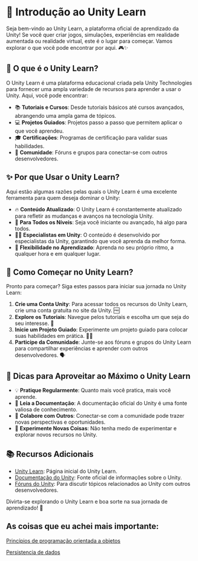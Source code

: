 # 🚀 Introdução ao Unity Learn

Seja bem-vindo ao Unity Learn, a plataforma oficial de aprendizado da Unity! Se você quer criar jogos, simulações, experiências em realidade aumentada ou realidade virtual, este é o lugar para começar. Vamos explorar o que você pode encontrar por aqui. 🎮✨

## 🧐 O que é o Unity Learn?
O Unity Learn é uma plataforma educacional criada pela Unity Technologies para fornecer uma ampla variedade de recursos para aprender a usar o Unity. Aqui, você pode encontrar:

- 📚 **Tutoriais e Cursos**: Desde tutoriais básicos até cursos avançados, abrangendo uma ampla gama de tópicos.
- 💻 **Projetos Guiados**: Projetos passo a passo que permitem aplicar o que você aprendeu.
- 🎓 **Certificações**: Programas de certificação para validar suas habilidades.
- 🌟 **Comunidade**: Fóruns e grupos para conectar-se com outros desenvolvedores.

## ✨ Por que Usar o Unity Learn?
Aqui estão algumas razões pelas quais o Unity Learn é uma excelente ferramenta para quem deseja dominar o Unity:

- 🔥 **Conteúdo Atualizado**: O Unity Learn é constantemente atualizado para refletir as mudanças e avanços na tecnologia Unity.
- 🎯 **Para Todos os Níveis**: Seja você iniciante ou avançado, há algo para todos.
- 🧑‍🏫 **Especialistas em Unity**: O conteúdo é desenvolvido por especialistas da Unity, garantindo que você aprenda da melhor forma.
- 🎉 **Flexibilidade no Aprendizado**: Aprenda no seu próprio ritmo, a qualquer hora e em qualquer lugar.

## 📅 Como Começar no Unity Learn?
Pronto para começar? Siga estes passos para iniciar sua jornada no Unity Learn:

1. **Crie uma Conta Unity**: Para acessar todos os recursos do Unity Learn, crie uma conta gratuita no site da Unity. 🆓
2. **Explore os Tutoriais**: Navegue pelos tutoriais e escolha um que seja do seu interesse. 🔎
3. **Inicie um Projeto Guiado**: Experimente um projeto guiado para colocar suas habilidades em prática. 👷‍♂️
4. **Participe da Comunidade**: Junte-se aos fóruns e grupos do Unity Learn para compartilhar experiências e aprender com outros desenvolvedores. 🗣️

## 🌈 Dicas para Aproveitar ao Máximo o Unity Learn
- 💡 **Pratique Regularmente**: Quanto mais você pratica, mais você aprende.
- 📖 **Leia a Documentação**: A documentação oficial do Unity é uma fonte valiosa de conhecimento.
- 🤝 **Colabore com Outros**: Conectar-se com a comunidade pode trazer novas perspectivas e oportunidades.
- 🔧 **Experimente Novas Coisas**: Não tenha medo de experimentar e explorar novos recursos no Unity.

## 📚 Recursos Adicionais
- [Unity Learn](https://learn.unity.com/): Página inicial do Unity Learn.
- [Documentação do Unity](https://docs.unity3d.com/): Fonte oficial de informações sobre o Unity.
- [Fóruns do Unity](https://forum.unity.com/): Para discutir tópicos relacionados ao Unity com outros desenvolvedores.

Divirta-se explorando o Unity Learn e boa sorte na sua jornada de aprendizado! 🌟


## As coisas que eu achei mais importante:

[Princípios de programação orientada a objetos](https://github.com/elisioMassaqui/Unity-Learn/blob/main/Pilares%20de%20POO.md)

[Persistencia de dados](https://github.com/elisioMassaqui/Unity-Learn/blob/main/Implement%20data%20persistence.md)
